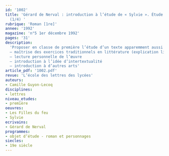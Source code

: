 ```yaml
---
id: '1002'
title: 'Gérard de Nerval : introduction à l’étude de « Sylvie ». Étude intégrale
  (1/4) '
rubrique: 'Roman [1re]'
annee: '1992'
magazine: 'n°5 1er décembre 1992'
pages: '31'
description: 
  'Proposer en classe de première l’étude d’un texte apparemment aussi « lisse » que  « Sylvie », de Gérard de Nerval, présente quelques difficultés. Pourtant, cette œuvre offre divers avantages pédagogiquement exploitables. D’abord, il s’agit d’une œuvre courte dont on peut exiger sans trop de peine la lecture in extenso. Ensuite, le sens obvie du texte est de nature à plaire à des adolescents qui y voient une intrigue sentimentale à laquelle ils sont d’autant plus sensibles qu’ils affectionnent généralement les récits à la première personne. Les buts pédagogiques visés peuvent être les suivants :
  – maîtrise des exercices traditionnels en littérature (explication linéaire, explication méthodique, commentaire composé) ; étude stylistique ; élaboration de plans
  – lecture personnelle de l’œuvre
  – introduction à l’idée d’intertextualité
  – introduction à d’autres arts'
article_pdf: '1002.pdf'
revue: 'L’école des lettres des lycées'
auteurs:
- Camille Guyon-Lecoq
disciplines:
- lettres
niveau_etudes:
- première
oeuvres:
- Les Filles du feu
- Sylvie
ecrivains:
- Gérard de Nerval
programmes:
- objet d’étude - roman et personnages
siecles:
- 19e siècle
---
```


